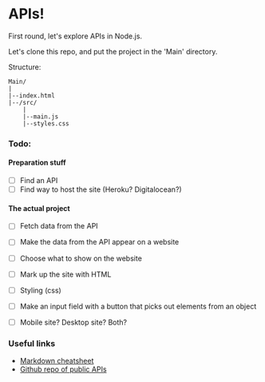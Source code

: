 # APIs!

First round, let's explore APIs in Node.js.

Let's clone this repo, and put the project in the 'Main' directory.

Structure: 

    Main/
    |
    |--index.html
    |--/src/
        |
        |--main.js
        |--styles.css

### Todo: 

#### Preparation stuff 
 - [ ] Find an API
 - [ ] Find way to host the site (Heroku? Digitalocean?)

#### The actual project
 - [ ] Fetch data from the API
 - [ ] Make the data from the API appear on a website
 - [ ] Choose what to show on the website
 - [ ] Mark up the site with HTML
 - [ ] Styling (css)
 - [ ] Make an input field with a button that picks out elements from an object
 - [ ] Mobile site? Desktop site? Both?



 ### Useful links

- [Markdown cheatsheet](https://github.com/adam-p/markdown-here/wiki/Markdown-Cheatsheet)
 - [Github repo of public APIs](https://github.com/public-apis/public-apis)